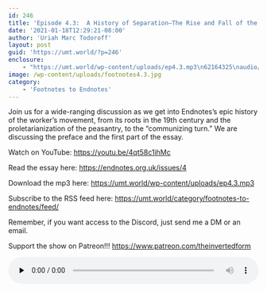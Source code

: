 ```yaml
---
id: 246
title: 'Episode 4.3:  A History of Separation—The Rise and Fall of the Worker&#8217;s Movement, 1883-1982'
date: '2021-01-18T12:29:21-08:00'
author: 'Uriah Marc Todoroff'
layout: post
guid: 'https://umt.world/?p=246'
enclosure:
    - "https://umt.world/wp-content/uploads/ep4.3.mp3\n62164325\naudio/mpeg\n"
image: /wp-content/uploads/footnotes4.3.jpg
category:
    - 'Footnotes to Endnotes'
---
```


Join us for a wide-ranging discussion as we get into Endnotes’s epic history of the worker’s movement, from its roots in the 19th century and the proletarianization of the peasantry, to the “communizing turn.” We are discussing the preface and the first part of the essay.

Watch on YouTube: https://youtu.be/4qt58c1ihMc

Read the essay here: https://endnotes.org.uk/issues/4

Download the mp3 here: https://umt.world/wp-content/uploads/ep4.3.mp3

Subscribe to the RSS feed here: https://umt.world/category/footnotes-to-endnotes/feed/

Remember, if you want access to the Discord, just send me a DM or an email.

Support the show on Patreon!!! https://www.patreon.com/theinvertedform

<audio class="wp-audio-shortcode" controls="controls" id="audio-246-21" preload="none" style="width: 100%;"><source src="https://umt.world/wp-content/uploads/ep4.3.mp3?_=21" type="audio/mpeg"></source><https://umt.world/wp-content/uploads/ep4.3.mp3></audio>